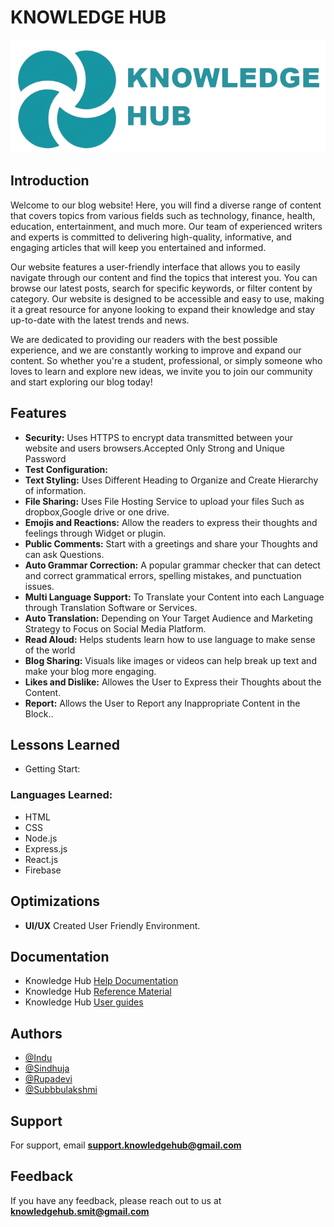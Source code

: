 # **KNOWLEDGE HUB**
<p align="center">
  <img src="https://github.com/Knowledge-Hub-SMIT/Knowledge-Hub/blob/master/img/github_reaadme_icon.png?raw=true" alt="Knowledge hub">
  </p>

## Introduction

  Welcome to our blog website! Here, you will find a diverse range of content that covers topics from various fields such as technology, finance, health, education, entertainment, and much more. Our team of experienced writers and experts is committed to delivering high-quality, informative, and engaging articles that will keep you entertained and informed.
  
Our website features a user-friendly interface that allows you to easily navigate through our content and find the topics that interest you. You can browse our latest posts, search for specific keywords, or filter content by category. Our website is designed to be accessible and easy to use, making it a great resource for anyone looking to expand their knowledge and stay up-to-date with the latest trends and news.
 
 
 We are dedicated to providing our readers with the best possible experience, and we are constantly working to improve and expand our content. So whether you're a student, professional, or simply someone who loves to learn and explore new ideas, we invite you to join our community and start exploring our blog today!
 


## Features

- **Security:** Uses HTTPS to encrypt data transmitted between your website and users browsers.Accepted Only Strong and Unique Password 
- **Test Configuration:** 
- **Text Styling:** Uses Different Heading to Organize and Create Hierarchy of information.
- **File Sharing:** Uses File Hosting Service to upload your files Such as dropbox,Google drive or one drive.
- **Emojis and Reactions:** Allow the readers to express their thoughts and feelings through Widget or plugin.
- **Public Comments:** Start with a greetings and share your Thoughts and can ask Questions.
- **Auto Grammar Correction:** A popular grammar checker that can detect and correct grammatical errors, spelling mistakes, and punctuation issues.
- **Multi Language Support:** To Translate your Content into each Language through Translation Software or Services.
- **Auto Translation:** Depending on Your Target Audience and Marketing Strategy to Focus on Social Media Platform.
- **Read Aloud:** Helps students learn how to use language to make sense of the world
- **Blog Sharing:** Visuals like images or videos can help break up text and make your blog more engaging.
- **Likes and  Dislike:** Allowes the User to Express their Thoughts about the Content.
- **Report:** Allows the User to Report any Inappropriate Content in the Block..

## Lessons Learned
- Getting Start:
### Languages Learned:
- HTML
- CSS
- Node.js
- Express.js
- React.js
- Firebase











## Optimizations

-  **UI/UX** Created User Friendly Environment.

## Documentation

- Knowledge Hub [Help Documentation](#)
- Knowledge Hub [Reference Material](#)
- Knowledge Hub [User guides](#)

## Authors

- [@Indu](https://github.com/orgs/Knowledge-Hub-SMIT/people/induajith)
- [@Sindhuja](https://github.com/orgs/Knowledge-Hub-SMIT/people/SindhujaVelkumar)
- [@Rupadevi](https://github.com/orgs/Knowledge-Hub-SMIT/people/RupadeviSenthilkumar)
- [@Subbbulakshmi](https://github.com/orgs/Knowledge-Hub-SMIT/people/Subbulakshmipandi)



## Support

For support, email [**support.knowledgehub@gmail.com**](support.knowledgehub@gmail.com)


## Feedback

If you have any feedback, please reach out to us at [**knowledgehub.smit@gmail.com**](knowledgehub.smit@gmail.com)

